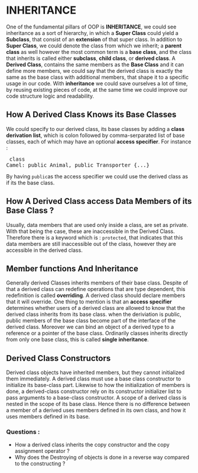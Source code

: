 # INHERITANCE
<!-- intro to be added here -->
One of the fundamental pillars of OOP is **INHERITANCE**, we could see inheritance as a sort of hierarchy, in which a **Super Class** could yield a **Subclass**, that consist of an **extension** of that super class. In addition to **Super Class**, we could denote the class from which we inherit; a **parent class** as well however the most common term is a **base class**, and the class that inherits is called either **subclass**, **child class**, or **derived class**.
A **Derived Class**, contains the same members as the **Base Class** and it can define more members, we could say that the derived class is exactly the same as the base class with additional members, that shape it to a specific usage in our code. With **inheritance** we could save ourselves a lot of time, by reusing existing pieces of code, at the same time we could improve our code structure logic and readability.

## How A Derived Class Knows its Base Classes
We could specify to our derived class, its base classes by adding a **class derivation list**, which is colon followed by comma-serparated list of base classes, each of which may have an optional **access specifier**. For instance  :
    <pre>
    class Camel: public Animal, public Transporter {...}
    </pre>
By having `public`as the access specifier we could use the derived class as if its the base class.

## How A Derived Class access Data Members of its Base Class ?
Usually, data members that are used only inside a class, are set as private. With that being the case, these are inaccessible in the Derived Class. Therefore there is a keyword which is :  `protected`, that indicates that this data members are still inaccessible out of the class, however they are accessible in the derived class.


## Member functions And Inheritance
Generally derived Classes inherits members of their base class. Despite of that a derived class can redefine operations that are type dependent, this redefinition is called **overriding**.
A derived class should declare members that it will override.
One thing to mention is that an **access specifier** determines whether users of a derived class are allowed to know that the derived class inherits from its base class.
when the deriviation is public, public members of the base class become part of the interface of the derived class. Moreover we can bind an object of a derived type to a reference or a pointer of the base class. Ordinarily classes inherits directly from only one base class, this is called **single inheritance**.

## Derived Class Constructors
Derived class objects have inherited members, but they cannot initialized them immediately. A derived class must use a base class constructor to initialize its base-class part. Likewise to how the initialization of members is done, a derived-class constructor rely on its constructor initializer list to pass arguments to a base-class constructor. A scope of a derived class is nested in the scope of its base class. Hence there is no difference between a member of a derived uses members defined in its own class, and how it uses members defined in its base.

### Questions : 
* How a derived class inherits the copy constructor and the copy assignment operator ?
* Why does the Destroying of objects is done in a reverse way compared to the constructing ?
<!-- page 628 -->

